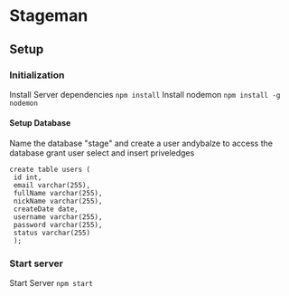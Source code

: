 # Stageman
## Setup
### Initialization
Install Server dependencies `npm install`
Install nodemon `npm install -g nodemon`
#### Setup Database
Name the database "stage"
and create a user andybalze to access the database
grant user select and insert priveledges

```
create table users (
 id int,
 email varchar(255),
 fullName varchar(255),
 nickName varchar(255),
 createDate date,
 username varchar(255),
 password varchar(255),
 status varchar(255)
 );
```
### Start server
Start Server `npm start`
